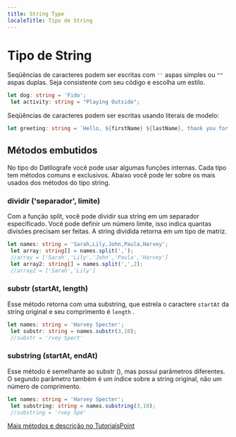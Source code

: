 ```yaml
---
title: String Type
localeTitle: Tipo de String
---
```

# Tipo de String

Seqüências de caracteres podem ser escritas com `''` aspas simples ou `""` aspas duplas. Seja consistente com seu código e escolha um estilo.

```typescript
let dog: string = 'Fido'; 
 let activity: string = "Playing Outside"; 
```

Seqüências de caracteres podem ser escritas usando literais de modelo:

```typescript
let greeting: string = `Hello, ${firstName} ${lastName}, thank you for attending the ${eventName} event.`; 
```

## Métodos embutidos

No tipo do Datilografe você pode usar algumas funções internas. Cada tipo tem métodos comuns e exclusivos. Abaixo você pode ler sobre os mais usados ​​dos métodos do tipo string.

### dividir ('separador', limite)

Com a função split, você pode dividir sua string em um separador especificado. Você pode definir um número limite, isso indica quantas divisões precisam ser feitas. A string dividida retorna em um tipo de matriz.

```typescript
let names: string = 'Sarah,Lily,John,Paula,Harvey'; 
 let array: string[] = names.split(','); 
 //array = ['Sarah','Lily','John','Paula','Harvey'] 
 let array2: string[] = names.split(',',2); 
 //array2 = ['Sarah','Lily'] 
```

### substr (startAt, length)

Esse método retorna com uma substring, que estrela o caractere `startAt` da string original e seu comprimento é `length` .

```typescript
let names: string = 'Harvey Specter'; 
 let substr: string = names.substr(3,10); 
 //substr = 'rvey Spect' 
```

### substring (startAt, endAt)

Esse método é semelhante ao substr (), mas possui parâmetros diferentes. O segundo parâmetro também é um índice sobre a string original, não um número de comprimento.

```typescript
let names: string = 'Harvey Specter'; 
 let substring: string = names.substring(3,10); 
 //substring = 'rvey Spe' 
```

[Mais métodos e descrição no TutorialsPoint](https://www.tutorialspoint.com/typescript/typescript_strings.htm)